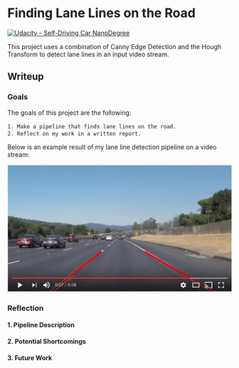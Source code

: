 # Finding Lane Lines on the Road
[![Udacity - Self-Driving Car NanoDegree](https://s3.amazonaws.com/udacity-sdc/github/shield-carnd.svg)](http://www.udacity.com/drive)

This project uses a combination of Canny Edge Detection and the Hough Transform to detect lane lines in an input video stream.

## Writeup

### Goals
The goals of this project are the following:

    1. Make a pipeline that finds lane lines on the road.
    2. Reflect on my work in a written report.

Below is an example result of my lane line detection pipeline on a video stream:

[![Lane Lines Detection Example](thumbnail.png)](https://www.youtube.com/watch?v=PPtjZ5sC2vk "Lane Lines Detection Example")

### Reflection

#### 1. Pipeline Description

#### 2. Potential Shortcomings

#### 3. Future Work
